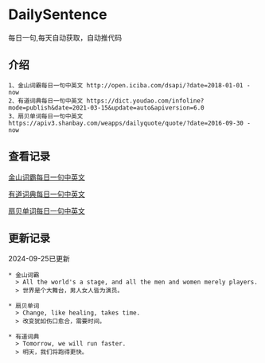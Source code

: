 # DailySentence

每日一句,每天自动获取，自动推代码

## 介绍

```
1、金山词霸每日一句中英文 http://open.iciba.com/dsapi/?date=2018-01-01 - now
2、有道词典每日一句中英文 https://dict.youdao.com/infoline?mode=publish&date=2021-03-15&update=auto&apiversion=6.0
3、扇贝单词每日一句中英文 https://apiv3.shanbay.com/weapps/dailyquote/quote/?date=2016-09-30 - now
```

## 查看记录

[金山词霸每日一句中英文](./data/iciba/)

[有道词典每日一句中英文](./data/youdao/)

[扇贝单词每日一句中英文](./data/shanbay/)

## 更新记录
2024-09-25已更新 
```
* 金山词霸
  > All the world's a stage, and all the men and women merely players.
  > 世界是个大舞台，男人女人皆为演员。

* 扇贝单词
  > Change, like healing, takes time.
  > 改变犹如伤口愈合，需要时间。

* 有道词典
  > Tomorrow, we will run faster.
  > 明天，我们将跑得更快。

```

